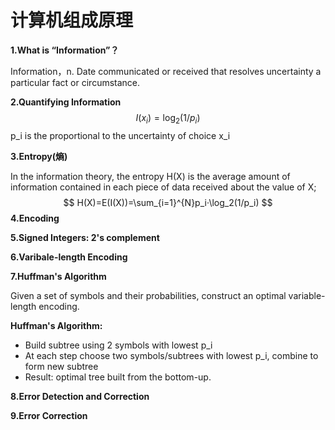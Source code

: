 # 计算机组成原理

**1.What is “Information”？**

Information，n. Date communicated or received that resolves uncertainty a particular fact or circumstance. 

**2.Quantifying Information**
$$
I(x_i)=\log_2(1/p_i)
$$
p_i is the proportional to the uncertainty of choice x_i

**3.Entropy(熵)**

In the information theory, the entropy H(X) is the average amount of information contained in each piece of data received about the value of X;
$$
H(X)=E(I(X))=\sum_{i=1}^{N}p_i·\log_2(1/p_i)
$$
**4.Encoding**

**5.Signed Integers: 2's complement** 

**6.Varibale-length Encoding** 

**7.Huffman's Algorithm**

Given a set of symbols and their probabilities, construct an optimal variable-length encoding. 

**Huffman's Algorithm:**

- Build subtree using 2 symbols with lowest p_i
- At each step choose two symbols/subtrees with lowest p_i, combine to form new subtree
- Result: optimal tree built from the bottom-up.

**8.Error Detection and Correction** 

**9.Error Correction** 